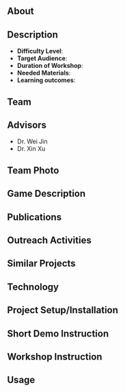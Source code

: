 ## About 
## Description 
* <b>Difficulty Level</b>: 
* <b>Target Audience</b>: 
* <b>Duration of Workshop</b>: 
* <b>Needed Materials</b>: 
* <b>Learning outcomes</b>: 
## Team 

## Advisors
* Dr. Wei Jin 
* Dr. Xin Xu 
## Team Photo
## Game Description 
## Publications 
## Outreach Activities
## Similar Projects 
## Technology
## Project Setup/Installation 
## Short Demo Instruction 
## Workshop Instruction 
## Usage
